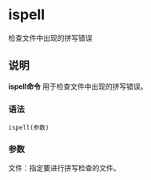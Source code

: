 ispell
===

检查文件中出现的拼写错误

## 说明

**ispell命令** 用于检查文件中出现的拼写错误。

### 语法  

```
ispell(参数)
```

### 参数  

文件：指定要进行拼写检查的文件。


